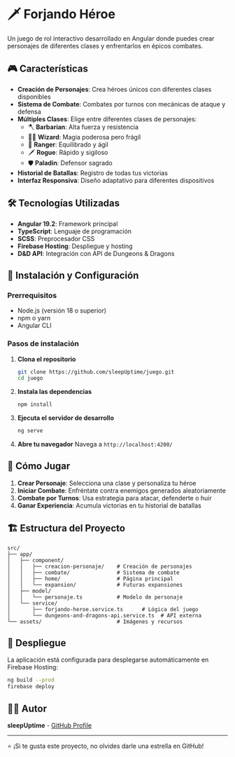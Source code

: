 # 🗡️ Forjando Héroe

Un juego de rol interactivo desarrollado en Angular donde puedes crear personajes de diferentes clases y enfrentarlos en épicos combates.

## 🎮 Características

- **Creación de Personajes**: Crea héroes únicos con diferentes clases disponibles
- **Sistema de Combate**: Combates por turnos con mecánicas de ataque y defensa
- **Múltiples Clases**: Elige entre diferentes clases de personajes:
  - 🪓 **Barbarian**: Alta fuerza y resistencia
  - 🧙‍♂️ **Wizard**: Magia poderosa pero frágil
  - 🏹 **Ranger**: Equilibrado y ágil
  - 🗡️ **Rogue**: Rápido y sigiloso
  - 🛡️ **Paladin**: Defensor sagrado
- **Historial de Batallas**: Registro de todas tus victorias
- **Interfaz Responsiva**: Diseño adaptativo para diferentes dispositivos

## 🛠️ Tecnologías Utilizadas

- **Angular 19.2**: Framework principal
- **TypeScript**: Lenguaje de programación
- **SCSS**: Preprocesador CSS
- **Firebase Hosting**: Despliegue y hosting
- **D&D API**: Integración con API de Dungeons & Dragons

## 🚀 Instalación y Configuración

### Prerrequisitos
- Node.js (versión 18 o superior)
- npm o yarn
- Angular CLI

### Pasos de instalación

1. **Clona el repositorio**
   ```bash
   git clone https://github.com/sleepUptime/juego.git
   cd juego
   ```

2. **Instala las dependencias**
   ```bash
   npm install
   ```

3. **Ejecuta el servidor de desarrollo**
   ```bash
   ng serve
   ```

4. **Abre tu navegador**
   Navega a `http://localhost:4200/`



## 🎯 Cómo Jugar

1. **Crear Personaje**: Selecciona una clase y personaliza tu héroe
2. **Iniciar Combate**: Enfréntate contra enemigos generados aleatoriamente
3. **Combate por Turnos**: Usa estrategia para atacar, defenderte o huir
4. **Ganar Experiencia**: Acumula victorias en tu historial de batallas

## 🏗️ Estructura del Proyecto

```
src/
├── app/
│   ├── component/
│   │   ├── creacion-personaje/    # Creación de personajes
│   │   ├── combate/               # Sistema de combate
│   │   ├── home/                  # Página principal
│   │   └── expansion/             # Futuras expansiones
│   ├── model/
│   │   └── personaje.ts           # Modelo de personaje
│   └── service/
│       ├── forjando-heroe.service.ts      # Lógica del juego
│       └── dungeons-and-dragons-api.service.ts  # API externa
└── assets/                        # Imágenes y recursos
```

## 🚀 Despliegue

La aplicación está configurada para desplegarse automáticamente en Firebase Hosting:

```bash
ng build --prod
firebase deploy
```


## 👨‍💻 Autor

**sleepUptime** - [GitHub Profile](https://github.com/sleepUptime)



---

⭐ ¡Si te gusta este proyecto, no olvides darle una estrella en GitHub!
